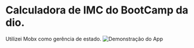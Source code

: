 # Calculadora de IMC do BootCamp da dio.
Utilizei Mobx como gerência de estado.
![Demonstração do App](https://github.com/daniel-telles/calculadora-imc-flutter-dio/blob/main/WhatsApp%20Image%202023-09-26%20at%2011.39.41%20PM.jpeg)
